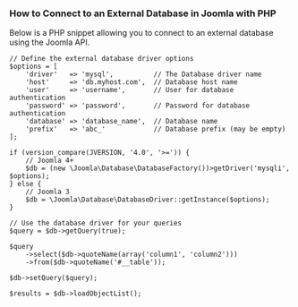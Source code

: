 ### How to Connect to an External Database in Joomla with PHP

Below is a PHP snippet allowing you to connect to an external database using the Joomla API.

```
// Define the external database driver options
$options = [
	'driver'   => 'mysql',          // The Database driver name
	'host'     => 'db.myhost.com',  // Database host name
	'user'     => 'username',       // User for database authentication
	'password' => 'password',       // Password for database authentication
	'database' => 'database_name',  // Database name
	'prefix'   => 'abc_'            // Database prefix (may be empty)
];

if (version_compare(JVERSION, '4.0', '>=')) {
    // Joomla 4+
    $db = (new \Joomla\Database\DatabaseFactory())>getDriver('mysqli', $options);
} else {
    // Joomla 3
    $db = \Joomla\Database\DatabaseDriver::getInstance($options);
}

// Use the database driver for your queries
$query = $db->getQuery(true);

$query
	->select($db->quoteName(array('column1', 'column2')))
	->from($db->quoteName('#__table'));

$db->setQuery($query);

$results = $db->loadObjectList();

```
